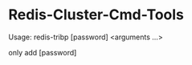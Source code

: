 # Redis-Cluster-Cmd-Tools

Usage: redis-tribp [password] <command> <options> <arguments ...>

only add [password]

